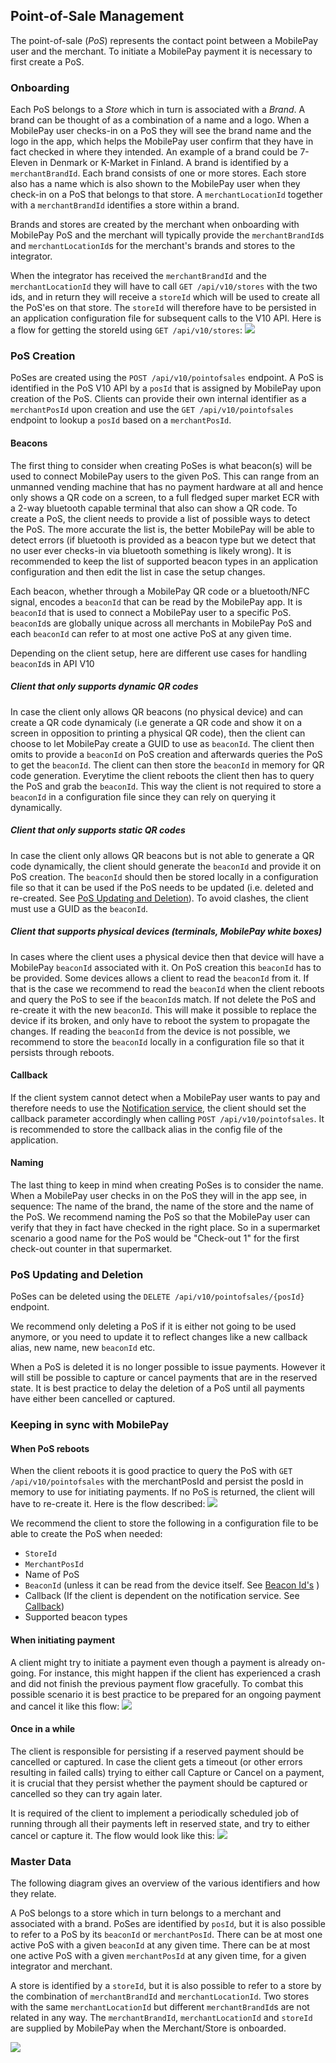## <a name="pos_management"></a>Point-of-Sale Management
The point-of-sale (*PoS*) represents the contact point between a MobilePay user and the merchant.
To initiate a MobilePay payment it is necessary to first create a PoS. 

### Onboarding

Each PoS belongs to a *Store* which in turn is associated with a *Brand*. A brand can be thought of as a combination of a name and a logo. When a MobilePay user checks-in on a PoS they will see the brand name and the logo in the app, which helps the MobilePay user confirm that they have in fact checked in where they intended. An example of a brand could be 7-Eleven in Denmark or K-Market in Finland. A brand is identified by a ````merchantBrandId````. Each brand consists of one or more stores. Each store also has a name which is also shown to the MobilePay user when they check-in on a PoS that belongs to that store. A ````merchantLocationId```` together with a ````merchantBrandId```` identifies a store within a brand. 

Brands and stores are created by the merchant when onboarding with MobilePay PoS and the merchant will typically provide the ````merchantBrandId````s and ````merchantLocationId````s for the merchant's brands and stores to the integrator. 

When the integrator has received the ````merchantBrandId```` and the ````merchantLocationId```` they will have to call ````GET /api/v10/stores```` with the two ids, and in return they will receive a ````storeId```` which will be used to create all the PoS'es on that store. The ````storeId```` will therefore have to be persisted in an application configuration file for subsequent calls to the V10 API. Here is a flow for getting the storeId using ````GET /api/v10/stores````:
[![](assets/images/get_store.png)](assets/images/get_store.png)

### PoS Creation

PoSes are created using the ````POST /api/v10/pointofsales```` endpoint. A PoS is identified in the PoS V10 API by a ````posId```` that is assigned by MobilePay upon creation of the PoS. Clients can provide their own internal identifier as a ````merchantPosId```` upon creation and use the ````GET /api/v10/pointofsales```` endpoint to lookup a ````posId```` based on a ````merchantPosId````. 

#### Beacons
The first thing to consider when creating PoSes is what beacon(s) will be used to connect MobilePay users to the given PoS.
This can range from an unmanned vending machine that has no payment hardware at all and hence only shows a QR code on a screen, to a full fledged super market ECR with a 2-way bluetooth capable terminal that also can show a QR code. To create a PoS, the client needs to provide a list of possible ways to detect the PoS. The more accurate the list is, the better MobilePay will be able to detect errors (if bluetooth is provided as a beacon type but we detect that no user ever checks-in via bluetooth something is likely wrong). It is recommended to keep the list of supported beacon types in an application configuration and then edit the list in case the setup changes.

Each beacon, whether through a MobilePay QR code or a bluetooth/NFC signal, encodes a ````beaconId```` that can be read by the MobilePay app. It is ````beaconId```` that is used to connect a MobilePay user to a specific PoS. ````beaconId````s are globally unique across all merchants in MobilePay PoS and each ````beaconId```` can refer to at most one active PoS at any given time. 

Depending on the client setup, here are different use cases for handling ````beaconId````s in API V10

##### Client that only supports dynamic QR codes
In case the client only allows QR beacons (no physical device) and can create a QR code dynamicaly (i.e generate a QR code and show it on a screen in opposition to printing a physical QR code), then the client can choose to let MobilePay create a GUID to use as ````beaconId````. The client then omits to provide a ````beaconId```` on PoS creation and afterwards queries the PoS to get the ````beaconId````. The client can then store the ````beaconId```` in memory for QR code generation. Everytime the client reboots the client then has to query the PoS and grab the ````beaconId````. This way the client is not required to store a ````beaconId```` in a configuration file since they can rely on querying it dynamically.

##### Client that only supports static QR codes
In case the client only allows QR beacons but is not able to generate a QR code dynamically, the client should generate the ````beaconId```` and provide it on PoS creation. The ````beaconId```` should then be stored locally in a configuration file so that it can be used if the PoS needs to be updated (i.e. deleted and re-created. See [PoS Updating and Deletion](pos_management#pos_updating_deletion)). To avoid clashes, the client must use a GUID as the ````beaconId````.

##### Client that supports physical devices (terminals, MobilePay white boxes)
In cases where the client uses a physical device then that device will have a MobilePay ````beaconId```` associated with it. On PoS creation this ````beaconId```` has to be provided. Some devices allows a client to read the ````beaconId```` from it. If that is the case we recommend to read the ````beaconId```` when the client reboots and query the PoS to see if the ````beaconId````s match. If not delete the PoS and re-create it with the new ````beaconId````. This will make it possible to replace the device if its broken, and only have to reboot the system to propagate the changes.
If reading the ````beaconId```` from the device is not possible, we recommend to store the ````beaconId```` locally in a configuration file so that it persists through reboots.

#### <a name="callback"></a>Callback
If the client system cannot detect when a MobilePay user wants to pay and therefore needs to use the [Notification service](detecting_mobilePay#notification_service), the client should set the callback parameter accordingly when calling ````POST /api/v10/pointofsales````.
It is recommended to store the callback alias in the config file of the application.

#### Naming
The last thing to keep in mind when creating PoSes is to consider the name. When a MobilePay user checks in on the PoS they will in the app see, in sequence: The name of the brand, the name of the store and the name of the PoS. We recommend naming the PoS so that the MobilePay user can verify that they in fact have checked in the right place. So in a supermarket scenario a good name for the PoS would be "Check-out 1" for the first check-out counter in that supermarket.

### <a name="pos_updating_deletion"></a>PoS Updating and Deletion

PoSes can be deleted using the ````DELETE /api/v10/pointofsales/{posId}```` endpoint.

We recommend only deleting a PoS if it is either not going to be used anymore, or you need to update it to reflect changes like a new callback alias, new name, new ````beaconId```` etc.

When a PoS is deleted it is no longer possible to issue payments. However it will still be possible to capture or cancel payments that are in the reserved state. It is best practice to delay the deletion of a PoS until all payments have either been cancelled or captured.

### Keeping in sync with MobilePay

#### When PoS reboots
When the client reboots it is good practice to query the PoS with ````GET /api/v10/pointofsales```` with the merchantPosId and persist the posId in memory to use for initiating payments. If no PoS is returned, the client will have to re-create it. Here is the flow described:
[![](assets/images/PoS_Onboarding.png)](assets/images/PoS_Onboarding.png)


We recommend the client to store the following in a configuration file to be able to create the PoS when needed:

* ````StoreId````
* ````MerchantPosId````
* Name of PoS
* ````BeaconId```` (unless it can be read from the device itself. See [Beacon Id's](pos_management#beacon_ids) )
* Callback (If the client is dependent on the notification service. See [Callback](pos_management#callback))
* Supported beacon types

#### When initiating payment
A client might try to initiate a payment even though a payment is already on-going. For instance, this might happen if the client has experienced a crash and did not finish the previous payment flow gracefully. To combat this possible scenario it is best practice to be prepared for an ongoing payment and cancel it like this flow:
[![](assets/images/initiate_payment_error_active_payment.png)](assets/images/initiate_payment_error_active_payment.png)

#### Once in a while
The client is responsible for persisting if a reserved payment should be cancelled or captured. In case the client gets a timeout (or other errors resulting in failed calls) trying to either call Capture or Cancel on a payment, it is crucial that they persist whether the payment should be captured or cancelled so they can try again later.

It is required of the client to implement a periodically scheduled job of running through all their payments left in reserved state, and try to either cancel or capture it. The flow would look like this:
[![](assets/images/capture_cancel_hanging_reservations.png)](assets/images/capture_cancel_hanging_reservations.png)

### <a name="master-data"></a>Master Data

The following diagram gives an overview of the various identifiers and how they relate. 

A PoS belongs to a store which in turn belongs to a merchant and associated with a brand. PoSes are identified by ````posId````, but it is also possible to refer to a PoS by its ````beaconId```` or ````merchantPosId````. There can be at most one active PoS with a given ````beaconId```` at any given time. There can be at most one active PoS with a given ````merchantPosId```` at any given time, for a given integrator and merchant. 

A store is identified by a ````storeId````, but it is also possible to refer to a store by the combination of ````merchantBrandId```` and ````merchantLocationId````. Two stores with the same ````merchantLocationId```` but different ````merchantBrandId````s are not related in any way. The ````merchantBrandId````, ````merchantLocationId```` and ````storeId```` are supplied by MobilePay when the Merchant/Store is onboarded. 

[![](assets/images/Master_Data_Hierarchy.png)](assets/images/Master_Data_Hierarchy.png)
